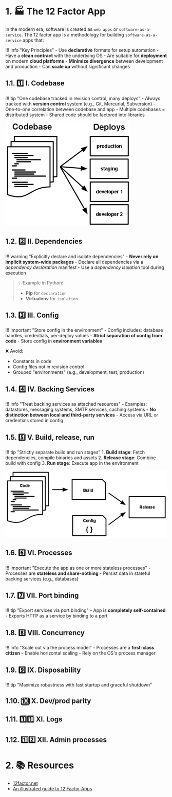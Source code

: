 # 1. :factory: The 12 Factor App

In the modern era, software is created as `web apps` or `software-as-a-service`. The 12 factor app is a methodology for building `software-as-a-service` apps that:

!!! info "Key Principles"
    - Use **declarative** formats for setup automation
    - Have a **clean contract** with the underlying OS
    - Are suitable for **deployment** on modern **cloud platforms**
    - **Minimize divergence** between development and production
    - Can **scale up** without significant changes

## 1.1. :one: I. Codebase

!!! tip "One codebase tracked in revision control, many deploys"
    - Always tracked with **version control** system (e.g., Git, Mercurial, Subversion)
    - One-to-one correlation between codebase and app
    - Multiple codebases = distributed system
    - Shared code should be factored into libraries

![Codebase and Deploys](img/codebase-deploys.png)

## 1.2. :two: II. Dependencies

!!! warning "Explicitly declare and isolate dependencies"
    - **Never rely on implicit system-wide packages**
    - Declare all dependencies via a *dependency declaration* manifest
    - Use a *dependency isolation* tool during execution

> :bulb: Example in Python:
> - **Pip** for `declaration`
> - **Virtualenv** for `isolation`

## 1.3. :three: III. Config

!!! important "Store config in the environment"
    - Config includes: database handles, credentials, per-deploy values
    - **Strict separation of config from code**
    - Store config in **environment variables**

:x: Avoid:
- Constants in code
- Config files not in revision control
- Grouped "environments" (e.g., development, test, production)

## 1.4. :four: IV. Backing Services

!!! info "Treat backing services as attached resources"
    - Examples: datastores, messaging systems, SMTP services, caching systems
    - **No distinction between local and third-party services**
    - Access via URL or credentials stored in config

## 1.5. :five: V. Build, release, run

!!! tip "Strictly separate build and run stages"
    1. **Build stage**: Fetch dependencies, compile binaries and assets
    2. **Release stage**: Combine build with config
    3. **Run stage**: Execute app in the environment

![Release Process](img/release.png)

## 1.6. :six: VI. Processes

!!! important "Execute the app as one or more stateless processes"
    - Processes are **stateless and share-nothing**
    - Persist data in stateful backing services (e.g., databases)

## 1.7. :seven: VII. Port binding

!!! tip "Export services via port binding"
    - App is **completely self-contained**
    - Exports HTTP as a service by binding to a port

## 1.8. :eight: VIII. Concurrency

!!! info "Scale out via the process model"
    - Processes are a **first-class citizen**
    - Enable horizontal scaling
    - Rely on the OS's process manager

## 1.9. :nine: IX. Disposability

!!! tip "Maximize robustness with fast startup and graceful shutdown"

## 1.10. :keycap_ten: X. Dev/prod parity

## 1.11. :one::one: XI. Logs

## 1.12. :one::two: XII. Admin processes

# 2. :books: Resources

- [12factor.net](https://12factor.net/)
- [An illustrated guide to 12 Factor Apps](https://www.redhat.com/architect/12-factor-app)